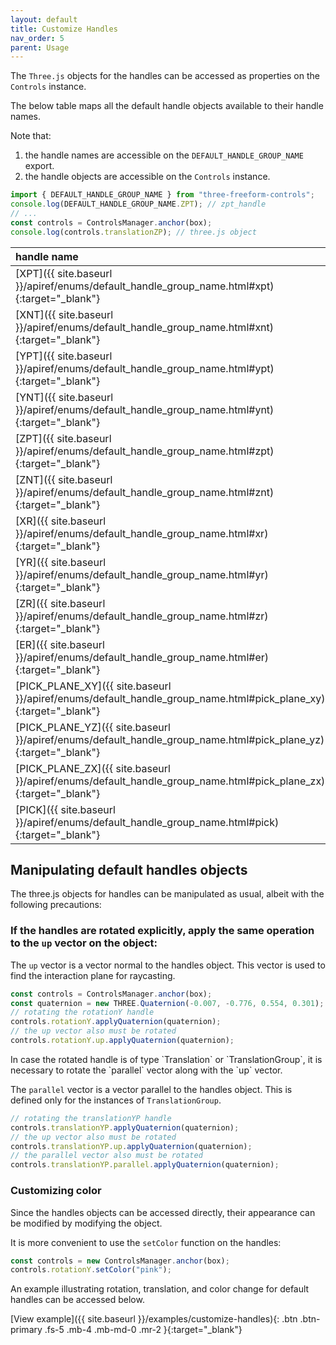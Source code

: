 ```yaml
---
layout: default
title: Customize Handles
nav_order: 5
parent: Usage
---
```


The `Three.js` objects for the handles can be accessed as properties on the `Controls` instance.

The below table maps all the default handle objects available to their handle names.

Note that:

1. the handle names are accessible on the `DEFAULT_HANDLE_GROUP_NAME` export.
2. the handle objects are accessible on the `Controls` instance.

```js
import { DEFAULT_HANDLE_GROUP_NAME } from "three-freeform-controls";
console.log(DEFAULT_HANDLE_GROUP_NAME.ZPT); // zpt_handle
// ...
const controls = ControlsManager.anchor(box);
console.log(controls.translationZP); // three.js object
```

| handle name                                                                                                      | `Three.js` object                                                                                         |
| :--------------------------------------------------------------------------------------------------------------- | :-------------------------------------------------------------------------------------------------------- |
| [XPT]({{ site.baseurl }}/apiref/enums/default_handle_group_name.html#xpt){:target="_blank"}                      | [controls.translationXP]({{ site.baseurl }}/apiref/classes/controls.html#translationxp){:target="_blank"} |
| [XNT]({{ site.baseurl }}/apiref/enums/default_handle_group_name.html#xnt){:target="_blank"}                      | [controls.translationXN]({{ site.baseurl }}/apiref/classes/controls.html#translationxn){:target="_blank"} |
| [YPT]({{ site.baseurl }}/apiref/enums/default_handle_group_name.html#ypt){:target="_blank"}                      | [controls.translationYP]({{ site.baseurl }}/apiref/classes/controls.html#translationyp){:target="_blank"} |
| [YNT]({{ site.baseurl }}/apiref/enums/default_handle_group_name.html#ynt){:target="_blank"}                      | [controls.translationYN]({{ site.baseurl }}/apiref/classes/controls.html#translationyn){:target="_blank"} |
| [ZPT]({{ site.baseurl }}/apiref/enums/default_handle_group_name.html#zpt){:target="_blank"}                      | [controls.translationZP]({{ site.baseurl }}/apiref/classes/controls.html#translationzp){:target="_blank"} |
| [ZNT]({{ site.baseurl }}/apiref/enums/default_handle_group_name.html#znt){:target="_blank"}                      | [controls.translationZN]({{ site.baseurl }}/apiref/classes/controls.html#translationzn){:target="_blank"} |
| [XR]({{ site.baseurl }}/apiref/enums/default_handle_group_name.html#xr){:target="_blank"}                        | [controls.rotationX]({{ site.baseurl }}/apiref/classes/controls.html#rotationx){:target="_blank"}         |
| [YR]({{ site.baseurl }}/apiref/enums/default_handle_group_name.html#yr){:target="_blank"}                        | [controls.rotationY]({{ site.baseurl }}/apiref/classes/controls.html#rotationy){:target="_blank"}         |
| [ZR]({{ site.baseurl }}/apiref/enums/default_handle_group_name.html#zr){:target="_blank"}                        | [controls.rotationZ]({{ site.baseurl }}/apiref/classes/controls.html#rotationz){:target="_blank"}         |
| [ER]({{ site.baseurl }}/apiref/enums/default_handle_group_name.html#er){:target="_blank"}                        | [controls.rotationEye]({{ site.baseurl }}/apiref/classes/controls.html#rotationeye){:target="_blank"}     |
| [PICK_PLANE_XY]({{ site.baseurl }}/apiref/enums/default_handle_group_name.html#pick_plane_xy){:target="_blank"}  | [controls.pickPlaneXY]({{ site.baseurl }}/apiref/classes/controls.html#pickplanexy){:target="_blank"}     |
| [PICK_PLANE_YZ]({{ site.baseurl }}/apiref/enums/default_handle_group_name.html#pick_plane_yz){:target="_blank"}  | [controls.pickPlaneYZ]({{ site.baseurl }}/apiref/classes/controls.html#pickplaneyz){:target="_blank"}     |
| [PICK_PLANE_ZX]({{ site.baseurl }}/apiref/enums/default_handle_group_name.html#pick_plane_zx){:target="_blank"}  | [controls.pickPlaneZX]({{ site.baseurl }}/apiref/classes/controls.html#pickplanezx){:target="_blank"}     |
| [PICK]({{ site.baseurl }}/apiref/enums/default_handle_group_name.html#pick){:target="_blank"}                    | [controls.pick]({{ site.baseurl }}/apiref/classes/controls.html#pick){:target="_blank"}                   |


## Manipulating default handles objects

The three.js objects for handles can be manipulated as usual, albeit with the following precautions:

### If the handles are rotated explicitly, apply the same operation to the `up` vector on the object:

The `up` vector is a vector normal to the handles object. This vector is used to find the interaction plane for raycasting.

```js
const controls = ControlsManager.anchor(box);
const quaternion = new THREE.Quaternion(-0.007, -0.776, 0.554, 0.301);
// rotating the rotationY handle
controls.rotationY.applyQuaternion(quaternion);
// the up vector also must be rotated
controls.rotationY.up.applyQuaternion(quaternion);
```

<div class="orange-box">
In case the rotated handle is of type `Translation` or `TranslationGroup`, it is necessary to rotate the `parallel` vector along with the `up` vector.
</div>

The `parallel` vector is a vector parallel to the handles object. This is defined only for the instances of `TranslationGroup`.

```js
// rotating the translationYP handle
controls.translationYP.applyQuaternion(quaternion);
// the up vector also must be rotated
controls.translationYP.up.applyQuaternion(quaternion);
// the parallel vector also must be rotated
controls.translationYP.parallel.applyQuaternion(quaternion);
```
### Customizing color

Since the handles objects can be accessed directly, their appearance can be modified by modifying the object.

It is more convenient to use the `setColor` function on the handles:

```js
const controls = new ControlsManager.anchor(box);
controls.rotationY.setColor("pink");
```

An example illustrating rotation, translation, and color change for default handles can be accessed below.

[View example]({{ site.baseurl }}/examples/customize-handles){: .btn .btn-primary .fs-5 .mb-4 .mb-md-0 .mr-2 }{:target="_blank"}
